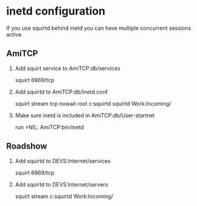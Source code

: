 # inetd configuration

If you use squirtd behind inetd you can have multiple concurrent sessions active.

## AmiTCP

1. Add squirt service to AmiTCP:db/services

    squirt           6969/tcp
 
2. Add squirtd to AmiTCP:db/inetd.conf

    squirt    stream tcp nowait root c:squirtd squirtd Work:Incoming/
    
3. Make sure inetd is included in AmiTCP:db/User-startnet

    run >NIL: AmiTCP:bin/inetd   

## Roadshow

1. Add squirtd to DEVS:Internet/services

    squirt           6969/tcp

2. Add squirtd to DEVS:Internet/servers

    squirt          stream                          c:squirtd Work:Incoming/


   
    
